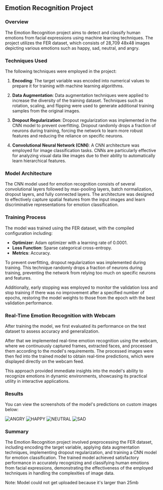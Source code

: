 ## Emotion Recognition Project

### Overview

The Emotion Recognition project aims to detect and classify human emotions from facial expressions using machine learning techniques. The project utilizes the FER dataset, which consists of 28,709 48x48 images depicting various emotions such as happy, sad, neutral, and angry. 

### Techniques Used

The following techniques were employed in the project:

1. **Encoding**: The target variable was encoded into numerical values to prepare it for training with machine learning algorithms.

2. **Data Augmentation**: Data augmentation techniques were applied to increase the diversity of the training dataset. Techniques such as rotation, scaling, and flipping were used to generate additional training samples from the original images.

3. **Dropout Regularization**: Dropout regularization was implemented in the CNN model to prevent overfitting. Dropout randomly drops a fraction of neurons during training, forcing the network to learn more robust features and reducing the reliance on specific neurons.

4. **Convolutional Neural Network (CNN)**: A CNN architecture was employed for image classification tasks. CNNs are particularly effective for analyzing visual data like images due to their ability to automatically learn hierarchical features.

### Model Architecture

The CNN model used for emotion recognition consists of several convolutional layers followed by max-pooling layers, batch normalization, dropout layers, and fully connected layers. The architecture was designed to effectively capture spatial features from the input images and learn discriminative representations for emotion classification.

### Training Process

The model was trained using the FER dataset, with the compiled configuration including:
- **Optimizer**: Adam optimizer with a learning rate of 0.0001.
- **Loss Function**: Sparse categorical cross-entropy.
- **Metrics**: Accuracy.

To prevent overfitting, dropout regularization was implemented during training. This technique randomly drops a fraction of neurons during training, preventing the network from relying too much on specific neurons and features.

Additionally, early stopping was employed to monitor the validation loss and stop training if there was no improvement after a specified number of epochs, restoring the model weights to those from the epoch with the best validation performance.

### Real-Time Emotion Recognition with Webcam
After training the model, we first evaluated its performance on the test dataset to assess accuracy and generalization.

After that we implemented real-time emotion recognition using the webcam, where we continuously captured frames, extracted faces, and processed them according to the model's requirements. The processed images were then fed into the trained model to obtain real-time predictions, which were displayed directly on the webcam feed.

This approach provided immediate insights into the model's ability to recognize emotions in dynamic environments, showcasing its practical utility in interactive applications.

### Results
You can view the screenshots of the model's predictions on custom images below:

![ANGRY](https://github.com/mashoodsyed66/Emotion-Recognition/assets/65015378/ba485972-fd7a-4c90-91c6-548113648f9a)
![HAPPY](https://github.com/mashoodsyed66/Emotion-Recognition/assets/65015378/44f187d4-8201-4fcc-b197-380b8cc87fc9)
![NEUTRAL](https://github.com/mashoodsyed66/Emotion-Recognition/assets/65015378/19253380-5deb-478b-b295-082ccc453255)
![SAD](https://github.com/mashoodsyed66/Emotion-Recognition/assets/65015378/2d8e3a4f-785f-4c4e-87b4-f4cc9642bce9)

### Summary
The Emotion Recognition project involved preprocessing the FER dataset, including encoding the target variable, applying data augmentation techniques, implementing dropout regularization, and training a CNN model for emotion classification. 
The trained model achieved satisfactory performance in accurately recognizing and classifying human emotions from facial expressions, demonstrating the effectiveness of the employed techniques in handling the complexities of image data.


Note: Model could not get uploaded because it's larger than 25mb
